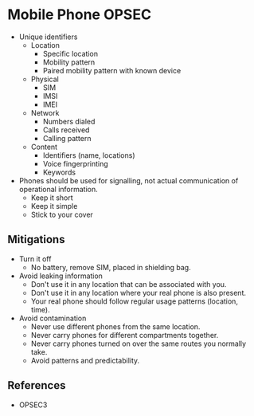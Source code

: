 # Mobile Phone OPSEC

- Unique identifiers
  - Location
    - Specific location
    - Mobility pattern
    - Paired mobility pattern with known device
  - Physical
    - SIM
    - IMSI
    - IMEI
  - Network
    - Numbers dialed
    - Calls received
    - Calling pattern
  - Content
    - Identifiers (name, locations)
    - Voice fingerprinting
    - Keywords
- Phones should be used for signalling, not actual communication of operational information.
  - Keep it short
  - Keep it simple
  - Stick to your cover

## Mitigations
- Turn it off
  - No battery, remove SIM, placed in shielding bag.
- Avoid leaking information
  - Don't use it in any location that can be associated with you.
  - Don't use it in any location where your real phone is also present.
  - Your real phone should follow regular usage patterns (location, time).
- Avoid contamination
  - Never use different phones from the same location.
  - Never carry phones for different compartments together.
  - Never carry phones turned on over the same routes you normally take.
  - Avoid patterns and predictability.

## References

- OPSEC3
